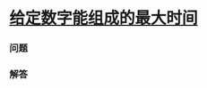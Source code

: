 # [给定数字能组成的最大时间](https://leetcode-cn.com/problems/largest-time-for-given-digits)

### 问题



### 解答

```

```
